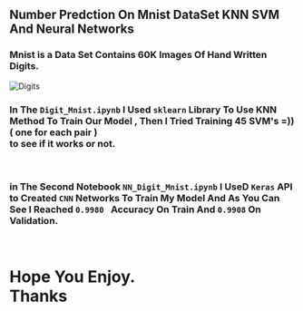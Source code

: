 ## Number Predction On Mnist DataSet KNN SVM And Neural Networks
### Mnist is a Data Set Contains 60K Images Of Hand Written Digits.
![Digits](https://cdn.discordapp.com/attachments/800963153067769858/1115920323540430889/687474703a2f2f692e7974696d672e636f6d2f76692f3051493378675875422d512f687164656661756c742e6a7067.png)
<br> 

### In The `Digit_Mnist.ipynb` I Used `sklearn` Library To Use KNN Method To Train Our Model , Then I Tried Training 45 SVM's =))  ( one for each pair ) <br> to see if it works or not.
<br>

### in The Second Notebook `NN_Digit_Mnist.ipynb` I UseD `Keras` API to Created `CNN` Networks To Train My Model And As You Can See I Reached `0.9980 ` Accuracy On Train And `0.9908` On Validation.
<br>

# Hope You Enjoy. <br> Thanks
